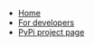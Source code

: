 - [Home](/)
- [For developers](development.md)
- [PyPi project page](https://pypi.org/project/borco-pyside6-scintilla/)
